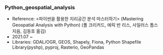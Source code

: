 ### Python_geospatial_analysis
* Reference: <파이썬을 활용한 지리공간 분석 마스터하기> (Mastering Geospatial Analysis with Python) (폴 크리커드, 에릭 반 리스, 사일러스 톰스 지음, 김동호 옮김)
* 2021.07 ~ 
* Libraries: GDAL/OGR, GEOS, Shapely, Fiona, Python Shapefile Library(pyshp), pyproj, Rasterio, GeoPandas
